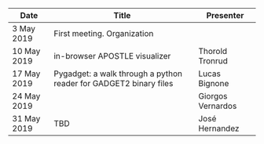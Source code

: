 | Date | Title | Presenter |
|------|-------| --------- |
| 3 May 2019 | First meeting. Organization | |
| 10 May 2019 | in-browser APOSTLE visualizer | Thorold Tronrud |
| 17 May 2019 | Pygadget: a walk through a python reader for GADGET2 binary files | Lucas Bignone |
| 24 May 2019 |  | Giorgos Vernardos |
| 31 May 2019 | TBD | José Hernandez |
